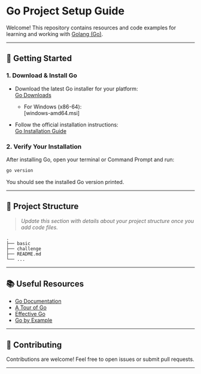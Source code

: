 # Go Project Setup Guide

Welcome! This repository contains resources and code examples for learning and working with [Golang (Go)](https://go.dev/).

---

## 🚀 Getting Started

### 1. Download & Install Go

- Download the latest Go installer for your platform:  
  [Go Downloads](https://go.dev/dl)

  - For Windows (x86-64):  
    [windows-amd64.msi]

- Follow the official installation instructions:  
  [Go Installation Guide](https://go.dev/doc/install)

### 2. Verify Your Installation

After installing Go, open your terminal or Command Prompt and run:

```sh
go version
```

You should see the installed Go version printed.

---

## 📁 Project Structure

> _Update this section with details about your project structure once you add code files._

```
.
├── basic
├── challenge
├── README.md
└── ...
```

---

## 📚 Useful Resources

- [Go Documentation](https://go.dev/doc/)
- [A Tour of Go](https://go.dev/tour/)
- [Effective Go](https://go.dev/doc/effective_go)
- [Go by Example](https://gobyexample.com/)

---

## 🤝 Contributing

Contributions are welcome! Feel free to open issues or submit pull requests.

---
